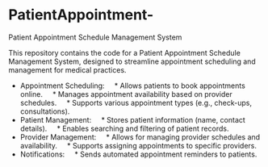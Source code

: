 # PatientAppointment-
Patient Appointment Schedule Management System

This repository contains the code for a Patient Appointment Schedule Management System, designed to streamline appointment scheduling and management for medical practices.

* Appointment Scheduling: 
    * Allows patients to book appointments online.
    * Manages appointment availability based on provider schedules.
    * Supports various appointment types (e.g., check-ups, consultations).
* Patient Management:
    * Stores patient information (name, contact details).
    * Enables searching and filtering of patient records.
* Provider Management:
    * Allows for managing provider schedules and availability.
    * Supports assigning appointments to specific providers.
* Notifications:
    * Sends automated appointment reminders to patients.
